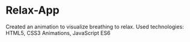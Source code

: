 # Relax-App

Created an animation to visualize breathing to relax. 
Used technologies: HTML5, CSS3 Animations, JavaScript ES6
